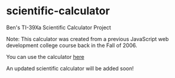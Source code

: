 # scientific-calculator
Ben's TI-39Xa Scientific Calculator Project

Note: This calculator was created from a previous JavaScript web development college course back in the Fall of 2006. 

You can use the calculator [here](https://projects-training.github.io/scientific-calculator/)

An updated scientific calculator will be added soon!
